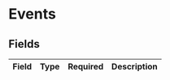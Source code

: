 # Events


## Fields

| Field       | Type        | Required    | Description |
| ----------- | ----------- | ----------- | ----------- |